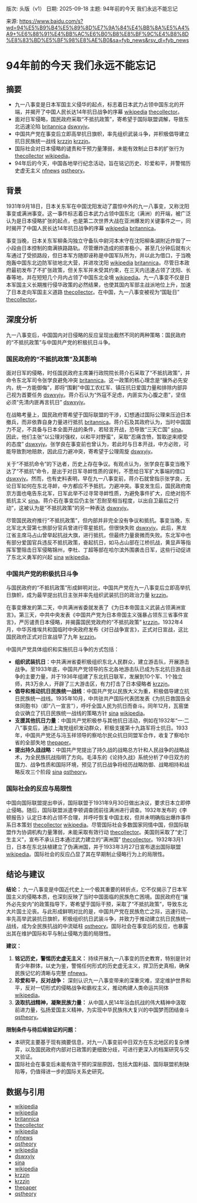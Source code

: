 版次: 头版（v1）
日期: 2025-09-18
主题: 94年前的今天 我们永远不能忘记

来源: https://www.baidu.com/s?wd=94%E5%B9%B4%E5%89%8D%E7%9A%84%E4%BB%8A%E5%A4%A9+%E6%88%91%E4%BB%AC%E6%B0%B8%E8%BF%9C%E4%B8%8D%E8%83%BD%E5%BF%98%E8%AE%B0&sa=fyb_news&rsv_dl=fyb_news

# 94年前的今天 我们永远不能忘记

## 摘要
- 九一八事变是日本军国主义侵华的起点，标志着日本武力占领中国东北的开端，并揭开了中国人民长达14年抗日战争的序幕 [wikipedia](https://vertexaisearch.cloud.google.com/grounding-api-redirect/AUZIYQGF-iddGaE6C2ImM0eKRphC7exGFd39FVNtTGyLasM-GqulJ5um9Tmlkx4hRfb7ggtHbIQp3ve51jkO4iHQc2lY7SCmr8yupsO6m_MpBTkTF8SL2P-OICAgUNvQI3xwJ8RNWwJNlPFoBslOG8OTDPpr0p_qYP5Xn3QXyu-I36kVVdsOZ5sFCw==) [thecollector](https://vertexaisearch.cloud.google.com/grounding-api-redirect/AUZIYQGUliKp_9oqHS6_2Mn96DY1NuBaJjnggZZB7PP9VKAb6nrzZp29CzSELKiAWQ1eFFSTb2EMyQQuCuhcjGG7-diUPHSm0_6ha7jTPwcI380spkePe-LyP68RhIGdoRifBWy22IeSmAhMp0CguCSa6JGNIFZpmWvyRAlrlW34Jhq4402fS1g=)。
- 面对日军侵略，国民政府采取“不抵抗政策”，寄希望于国际联盟调解，导致东北迅速沦陷 [britannica](https://vertexaisearch.cloud.google.com/grounding-api-redirect/AUZIYQF3XXKwb37N7COwsRGnVqmEKb3NqtkpJoHeGjlWu-YW4Z0D5iFdKnp519L7EHuhk2kSjD5yFRlJ2f89hbpREbDglfRjBTUDjdiPCmA4tiYleLdsMRWChWGVAt0Hn6OAYBpNzQOl1bIeajbyTg==) [dswxyjy](https://vertexaisearch.cloud.google.com/grounding-api-redirect/AUZIYQGjv3Dw64GW0iWVWdbzsfWzRY0SQiwOYv-IB86pVQBp60lzPIasaCBv5zw5QxTSPhEZKNPGJ7mW3vLRai7w1fef2Pdu_KWRdE70x71PqyThxhiXiXyrZ0tY1pqfHNbgyiQHvVDb7xDzY5MPiqE01Ip_oCEt0CHGlw==)。
- 中国共产党在事变后立即高举抗日旗帜，率先组织武装斗争，并积极倡导建立抗日民族统一战线 [krzzjn](https://vertexaisearch.cloud.google.com/grounding-api-redirect/AUZIYQEa2C6_fSCKXUVjxSiwxzST-aOfvVyA-BDoV2mj-Oc1f_MZ7dMSpQS4Y41k5WTv3Cto2fqayBO6p_0pW5Pn876IrIsHHHbSrAMY_o-eSyExBmd1fa9pYgUW6S2wFCd0SjLrSGV3bQ==) [krzzjn](https://vertexaisearch.cloud.google.com/grounding-api-redirect/AUZIYQFYSuM96athvmlSe0sXTUAMl4ogd710TC6B3v7kN7QzW4K0_i3oTX2_k8BQ8NMxvv-JFH1iN08ZRtfwn40NrQhH-bK8XtZ6dCMhBsBI7BHwCO60en7bvIdCiilZ0RM_t57KtfI=)。
- 国际社会对日本侵略的谴责和干预力量薄弱，未能有效制止日本的扩张行为 [thecollector](https://vertexaisearch.cloud.google.com/grounding-api-redirect/AUZIYQGUliKp_9oqHS6_2Mn96DY1NuBaJjnggZZB7PP9VKAb6nrzZp29CzSELKiAWQ1eFFSTb2EMyQQuCuhcjGG7-diUPHSm0_6ha7jTPwcI380spkePe-LyP68RhIGdoRifBWy22IeSmAhMp0CguCSa6JGNIFZpmWvyRAlrlW34Jhq4402fS1g=) [wikipedia](https://vertexaisearch.cloud.google.com/grounding-api-redirect/AUZIYQHX_NrpUksrTJvjwPpV47EmhgWwrhtE65LDswYYaCq94icmZlhuzNpPmvORKX4WAObL1WZLRcitKqDF0t3Cet82prhTrRJi2fN0uuAKBzejBe3J32wJglBCQN-Se3QoDTl7A4_Qo8phSg==)。
- 94年后的今天，中国各地举行纪念活动，旨在铭记历史、珍爱和平，并警惕历史虚无主义 [nfnews](https://vertexaisearch.cloud.google.com/grounding-api-redirect/AUZIYQHnYrI3D5veHkBqz0hJx2X8kC_oyecRVwD_O1R0xU8Hk1guZLKUSOwH9eyoy2cRSyTLvnjvD4tJEETzf4aFt3vv4A55DcLnG-9rBsSRL2kMN8BMVZmwi6XwXSIWGLoVDjPIQAdDZcFFO8c=) [qstheory](https://vertexaisearch.cloud.google.com/grounding-api-redirect/AUZIYQFmp0ElEEwP8VpZbqNUo15onMwjJVXapzc3fIbv8LAYCXfDiFn-Jjhs6OqbHqt94HIFdlu36c6A_w5uAl77XQ5hnhbEilws7ADrGBs2uGK_xNJc7eOn5wESPYY8NOdlHy19SvmHgndO_rsTqhYI4YlMFYVdYFT_sdolF3uTtj8mb9CM2Q==)。

## 背景
1931年9月18日，日本关东军在中国沈阳发动了震惊中外的九一八事变，又称沈阳事变或满洲事变。这一事件标志着日本武力占领中国东北（满洲）的开端，被广泛认为是日本侵略扩张的起点，也是第二次世界大战在亚洲爆发的关键事件之一，同时揭开了中国人民长达14年抗日战争的序幕 [wikipedia](https://vertexaisearch.cloud.google.com/grounding-api-redirect/AUZIYQGF-iddGaE6C2ImM0eKRphC7exGFd39FVNtTGyLasM-GqulJ5um9Tmlkx4hRfb7ggtHbIQp3ve51jkO4iHQc2lY7SCmr8yupsO6m_MpBTkTF8SL2P-OICAgUNvQI3xwJ8RNWwJNlPFoBslOG8OTDPpr0p_qYP5Xn3QXyu-I36kVVdsOZ5sFCw==) [britannica](https://vertexaisearch.cloud.google.com/grounding-api-redirect/AUZIYQF3XXKwb37N7COwsRGnVqmEKb3NqtkpJoHeGjlWu-YW4Z0D5iFdKnp519L7EHuhk2kSjD5yFRlJ2f89hbpREbDglfRjBTUDjdiPCmA4tiYleLdsMRWChWGVAt0Hn6OAYBpNzQOl1bIeajbyTg==)。

事变当晚，日本关东军柳条沟独立守备队中尉河本末守在沈阳柳条湖附近炸毁了一小段由日本控制的南满铁路路轨。尽管爆炸造成的损害极小，甚至几分钟后就有火车通过了受损路段，但日本军方随即诬称是中国军队所为，并以此为借口，于当晚炮轰中国东北边防军驻地北大营，并进攻沈阳 [wikipedia](https://vertexaisearch.cloud.google.com/grounding-api-redirect/AUZIYQGfR9sDXRoFuQJAwmKS8HtJ1Tq_QN1aaUmvyyLqEDYy_STp-bbFF4us_vsbZWv7I5q6APF9yyBRFX1yhmAtZjOKkMJiHgW8x516wCguMxjUPG_gs52FHN_PQCIPvyV-SPJbIsbqWiQxh_Gg2XUcdKtuShOZmf0D-8o8i7DGzgroQ1HDYdOnnCXaPA==) [britannica](https://vertexaisearch.cloud.google.com/grounding-api-redirect/AUZIYQF3XXKwb37N7COwsRGnVqmEKb3NqtkpJoHeGjlWu-YW4Z0D5iFdKnp519L7EHuhk2kSjD5yFRlJ2f89hbpREbDglfRjBTUDjdiPCmA4tiYleLdsMRWChWGVAt0Hn6OAYBpNzQOl1bIeajbyTg==)。尽管日本政府最初发布了不扩张政策，但关东军并未受其约束，在三天内迅速占领了沈阳、长春等地，并在短短几个月内占领了中国东北全境 [wikipedia](https://vertexaisearch.cloud.google.com/grounding-api-redirect/AUZIYQGfR9sDXRoFuQJAwmKS8HtJ1Tq_QN1aaUmvyyLqEDYy_STp-bbFF4us_vsbZWv7I5q6APF9yyBRFX1yhmAtZjOKkMJiHgW8x516wCguMxjUPG_gs52FHN_PQCIPvyV-SPJbIsbqWiQxh_Gg2XUcdKtuShOZmf0D-8o8i7DGzgroQ1HDYdOnnCXaPA==)。九一八事变不仅是日本军国主义长期推行侵华政策的必然结果，也使其国内军部主战派地位上升，加速了日本走向军国主义道路 [thecollector](https://vertexaisearch.cloud.google.com/grounding-api-redirect/AUZIYQGUliKp_9oqHS6_2Mn96DY1NuBaJjnggZZB7PP9VKAb6nrzZp29CzSELKiAWQ1eFFSTb2EMyQQuCuhcjGG7-diUPHSm0_6ha7jTPwcI380spkePe-LyP68RhIGdoRifBWy22IeSmAhMp0CguCSa6JGNIFZpmWvyRAlrlW34Jhq4402fS1g=)。在中国，九一八事变被视为“国耻日” [thecollector](https://vertexaisearch.cloud.google.com/grounding-api-redirect/AUZIYQGUliKp_9oqHS6_2Mn96DY1NuBaJjnggZZB7PP9VKAb6nrzZp29CzSELKiAWQ1eFFSTb2EMyQQuCuhcjGG7-diUPHSm0_6ha7jTPwcI380spkePe-LyP68RhIGdoRifBWy22IeSmAhMp0CguCSa6JGNIFZpmWvyRAlrlW34Jhq4402fS1g=)。

## 深度分析

九一八事变后，中国国内对日侵略的反应呈现出截然不同的两种策略：国民政府的“不抵抗政策”与中国共产党的积极抗日斗争。

### 国民政府的“不抵抗政策”及其影响
面对日军的侵略，时任国民政府主席兼行政院院长蒋介石采取了“不抵抗政策”，并命令东北军司令张学良避免冲突 [britannica](https://vertexaisearch.cloud.google.com/grounding-api-redirect/AUZIYQF3XXKwb37N7COwsRGnVqmEKb3NqtkpJoHeGjlWu-YW4Z0D5iFdKnp519L7EHuhk2kSjD5yFRlJ2f89hbpREbDglfRjBTUDjdiPCmA4tiYleLdsMRWChWGVAt0Hn6OAYBpNzQOl1bIeajbyTg==)。这一政策的核心理念是“攘外必先安内，统一方能御侮”，即将“围剿”中国工农红军、镇压抗日爱国力量和排除内部异己视为首要任务 [dswxyjy](https://vertexaisearch.cloud.google.com/grounding-api-redirect/AUZIYQGjv3Dw64GW0iWVWdbzsfWzRY0SQiwOYv-IB86pVQBp60lzPIasaCBv5zw5QxTSPhEZKNPGJ7mW3vLRai7w1fef2Pdu_KWRdE70x71PqyThxhiXiXyrZ0tY1pqfHNbgyiQHvVDb7xDzY5MPiqE01Ip_oCEt0CHGlw==)。蒋介石认为“外寇不足虑，内匪实为心腹之患”，坚信必须“先清内匪再言抗日” [dswxyjy](https://vertexaisearch.cloud.google.com/grounding-api-redirect/AUZIYQGjv3Dw64GW0iWVWdbzsfWzRY0SQiwOYv-IB86pVQBp60lzPIasaCBv5zw5QxTSPhEZKNPGJ7mW3vLRai7w1fef2Pdu_KWRdE70x71PqyThxhiXiXyrZ0tY1pqfHNbgyiQHvVDb7xDzY5MPiqE01Ip_oCEt0CHGlw==)。

在战略考量上，国民政府寄希望于国际联盟的干涉，幻想通过国际公理来压迫日本撤兵，而非依靠自身力量进行抵抗 [britannica](https://vertexaisearch.cloud.google.com/grounding-api-redirect/AUZIYQF3XXKwb37N7COwsRGnVqmEKb3NqtkpJoHeGjlWu-YW4Z0D5iFdKnp519L7EHuhk2kSjD5yFRlJ2f89hbpREbDglfRjBTUDjdiPCmA4tiYleLdsMRWChWGVAt0Hn6OAYBpNzQOl1bIeajbyTg==)。蒋介石及其政府认为，当时中国国力不足，不具备与日本全面开战的条件，若轻言开战，恐导致“三天亡国” [sina](https://vertexaisearch.cloud.google.com/grounding-api-redirect/AUZIYQH6P2PdPlMRRhBe9BBLmn1DNrGTYPbPf9uLqNKpfU4QqJvfYl6IYYxcXVjX5Uqpsxx72SUIRIgHYlQBf94BspOX0Q_UBGqD0LORqkrFjpbCJWqoqSV478VrI2vgByN0_R2LhgvNo1-OckhcUqTV7B0iZNgCP6y4wOX7Zg==)。因此，他们主张“以公理对强权，以和平对野蛮”，采取“忍痛含愤，暂取逆来顺受的态度” [dswxyjy](https://vertexaisearch.cloud.google.com/grounding-api-redirect/AUZIYQGjv3Dw64GW0iWVWdbzsfWzRY0SQiwOYv-IB86pVQBp60lzPIasaCBv5zw5QxTSPhEZKNPGJ7mW3vLRai7w1fef2Pdu_KWRdE70x71PqyThxhiXiXyrZ0tY1pqfHNbgyiQHvVDb7xDzY5MPiqE01Ip_oCEt0CHGlw==)。张学良在事变前也曾认为，若此时与日本开战，中方必败，可能导致割地赔款，因此应力避冲突，寄希望于公理周旋 [dswxyjy](https://vertexaisearch.cloud.google.com/grounding-api-redirect/AUZIYQGjv3Dw64GW0iWVWdbzsfWzRY0SQiwOYv-IB86pVQBp60lzPIasaCBv5zw5QxTSPhEZKNPGJ7mW3vLRai7w1fef2Pdu_KWRdE70x71PqyThxhiXiXyrZ0tY1pqfHNbgyiQHvVDb7xDzY5MPiqE01Ip_oCEt0CHGlw==)。

关于“不抵抗命令”的下达者，历史上存在争议。有观点认为，张学良在事变当晚下达了“不抵抗”命令，是出于对日军寻衅性质的误判，不愿给日军扩大事端的借口 [dswxyjy](https://vertexaisearch.cloud.google.com/grounding-api-redirect/AUZIYQGjv3Dw64GW0iWVWdbzsfWzRY0SQiwOYv-IB86pVQBp60lzPIasaCBv5zw5QxTSPhEZKNPGJ7mW3vLRai7w1fef2Pdu_KWRdE70x71PqyThxhiXiXyrZ0tY1pqfHNbgyiQHvVDb7xDzY5MPiqE01Ip_oCEt0CHGlw==)。然而，也有史料表明，早在九一八事变前，蒋介石就曾指示张学良，无论日军如何在东北寻衅，中方都应不予抵抗，力避冲突。事变发生后，国民政府南京方面也电告东北军，日军此举不过寻常寻衅性质，为避免事件扩大，应绝对抱不抵抗主义 [sina](https://vertexaisearch.cloud.google.com/grounding-api-redirect/AUZIYQH6P2PdPlMRRhBe9BBLmn1DNrGTYPbPf9uLqNKpfU4QqJvfYl6IYYxcXVjX5Uqpsxx72SUIRIgHYlQBf94BspOX0Q_UBGqD0LORqkrFjpbCJWqoqSV478VrI2vgByN0_R2LhgvNo1-OckhcUqTV7B0iZNgCP6y4wOX7Zg==)。蒋介石在事变后仍主张“忍耐至相当程度，以出自卫最后之行动”，这被认为是“不抵抗政策”的另一种表达 [dswxyjy](https://vertexaisearch.cloud.google.com/grounding-api-redirect/AUZIYQGjv3Dw64GW0iWVWdbzsfWzRY0SQiwOYv-IB86pVQBp60lzPIasaCBv5zw5QxTSPhEZKNPGJ7mW3vLRai7w1fef2Pdu_KWRdE70x71PqyThxhiXiXyrZ0tY1pqfHNbgyiQHvVDb7xDzY5MPiqE01Ip_oCEt0CHGlw==)。

尽管国民政府推行“不抵抗政策”，但内部并非完全没有争议和抵抗。事变当晚，东北军北大营第七旅部分官兵曾进行零星抵抗，但很快失败 [dswxyjy](https://vertexaisearch.cloud.google.com/grounding-api-redirect/AUZIYQGjv3Dw64GW0iWVWdbzsfWzRY0SQiwOYv-IB86pVQBp60lzPIasaCBv5zw5QxTSPhEZKNPGJ7mW3vLRai7w1fef2Pdu_KWRdE70x71PqyThxhiXiXyrZ0tY1pqfHNbgyiQHvVDb7xDzY5MPiqE01Ip_oCEt0CHGlw==)。此后，黑龙江省主席马占山曾举起抗战大旗，进行抵抗，但最终力量衰微而失败。东北军中也有部分爱国官兵违反不抵抗政策，奋起抗日，如马占山部在江桥抗战，黄显声等指挥军警阻击日军侵略锦州，李杜、丁超等部在哈尔滨外围袭击日军，这些行动促进了东北义勇军的兴起 [sina](https://vertexaisearch.cloud.google.com/grounding-api-redirect/AUZIYQH6P2PdPlMRRhBe9BBLmn1DNrGTYPbPf9uLqNKpfU4QqJvfYl6IYYxcXVjX5Uqpsxx72SUIRIgHYlQBf94BspOX0Q_UBGqD0LORqkrFjpbCJWqoqSV478VrI2vgByN0_R2LhgvNo1-OckhcUqTV7B0iZNgCP6y4wOX7Zg==) [wikipedia](https://vertexaisearch.cloud.google.com/grounding-api-redirect/AUZIYQEuldAWcJBzNkuUQqVQvdsY1rTaDbXK5RvaboEh123ZQ62YDsAWma39mvVzhQfIQSWRqtBQIQZvCc5lSgf29Ovj4bvJMZqVpUZpMjL7yg07YAt3x3hIMP3IPnY-GLz8wiYFJrfnRoyFUn70zrPldV1-DCVH6pxp5xvC1QNY7RhXMq7AKshixWA=)。

### 中国共产党的积极抗日斗争
与国民政府的“不抵抗政策”形成鲜明对比，中国共产党在九一八事变后立即高举抗日旗帜，成为最早提出抗日主张并率先组织武装抗日的政治力量 [krzzjn](https://vertexaisearch.cloud.google.com/grounding-api-redirect/AUZIYQEa2C6_fSCKXUVjxSiwxzST-aOfvVyA-BDoV2mj-Oc1f_MZ7dMSpQS4Y41k5WTv3Cto2fqayBO6p_0pW5Pn876IrIsHHHbSrAMY_o-eSyExBmd1fa9pYgUW6S2wFCd0SjLrSGV3bQ==)。

在事变爆发的第二天，中共满洲省委就发表了《为日本帝国主义武装占领满洲宣言》。第三天，中共中央发表《中国共产党为日本帝国主义强暴占领东三省事件宣言》，严厉谴责日本侵略，并揭露国民党政府的“不抵抗政策” [krzzjn](https://vertexaisearch.cloud.google.com/grounding-api-redirect/AUZIYQEa2C6_fSCKXUVjxSiwxzST-aOfvVyA-BDoV2mj-Oc1f_MZ7dMSpQS4Y41k5WTv3Cto2fqayBO6p_0pW5Pn876IrIsHHHbSrAMY_o-eSyExBmd1fa9pYgUW6S2wFCd0SjLrSGV3bQ==)。1932年4月，中华苏维埃共和国临时中央政府发布《对日战争宣言》，正式对日宣战，这比国民政府正式对日宣战早了九年 [krzzjn](https://vertexaisearch.cloud.google.com/grounding-api-redirect/AUZIYQFYSuM96athvmlSe0sXTUAMl4ogd710TC6B3v7kN7QzW4K0_i3oTX2_k8BQ8NMxvv-JFH1iN08ZRtfwn40NrQhH-bK8XtZ6dCMhBsBI7BHwCO60en7bvIdCiilZ0RM_t57KtfI=)。

中国共产党具体组织和实施抗日斗争的方式包括：
- **组织武装抗日**：中共满洲省委积极组织东北人民群众，建立游击队，开展游击战争。至1933年底，中国共产党领导的东北各地游击队已成为东北抗日游击战争的主要力量，并于1936年组建了东北抗日联军，发展到10个军、1个独立师，共3万余人，开辟了三大游击区，有力打击了日本侵略者 [krzzjn](https://vertexaisearch.cloud.google.com/grounding-api-redirect/AUZIYQFYSuM96athvmlSe0sXTUAMl4ogd710TC6B3v7kN7QzW4K0_i3oTX2_k8BQ8NMxvv-JFH1iN08ZRtfwn40NrQhH-bK8XtZ6dCMhBsBI7BHwCO60en7bvIdCiilZ0RM_t57KtfI=)。
- **倡导和推动抗日民族统一战线**：中国共产党以民族大义为重，积极倡导建立抗日民族统一战线。1935年10月，中共驻共产国际代表团发表《为抗日救国告全体同胞书》（即“八一宣言”），呼吁全国人民为抗日而奋斗。同年12月，瓦窑堡会议确立了抗日民族统一战线的策略方针 [sina](https://vertexaisearch.cloud.google.com/grounding-api-redirect/AUZIYQH6P2PdPlMRRhBe9BBLmn1DNrGTYPbPf9uLqNKpfU4QqJvfYl6IYYxcXVjX5Uqpsxx72SUIRIgHYlQBf94BspOX0Q_UBGqD0LORqkrFjpbCJWqoqSV478VrI2vgByN0_R2LhgvNo1-OckhcUqTV7B0iZNgCP6y4wOX7Zg==) [wikipedia](https://vertexaisearch.cloud.google.com/grounding-api-redirect/AUZIYQEuldAWcJBzNkuUQqVQvdsY1rTaDbXK5RvaboEh123ZQ62YDsAWma39mvVzhQfIQSWRqtBQIQZvCc5lSgf29Ovj4bvJMZqVpUZpMjL7yg07YAt3x3hIMP3IPnY-GLz8wiYFJrfnRoyFUn70zrPldV1-DCVH6pxp5xvC1QNY7RhXMq7AKshixWA=)。
- **支援其他抗日力量**：中国共产党积极参与其他抗日活动，例如在1932年“一·二八”事变后，通过上海党组织发动群众，积极支援第十九路军将士抗日。1933年，中国共产党还与冯玉祥领导的察哈尔民众抗日同盟军合作，收复了察哈尔省的全部失地 [thepaper](https://vertexaisearch.cloud.google.com/grounding-api-redirect/AUZIYQEyZx7GUDVekKn8anbjcI6Ft_3OREXF_mXyYD-tuNV42HbuXcm2Dy6Pd5FJxw6J91yWscaxL2bsrGDS9Ye5KMTwLBYCu7A0_uM6YWoBIt-QpEkfFE8Eemawaw6O9Lu2_8ksCLGvJg9TEcCkAOtd)。
- **提出持久战战略**：中国共产党提出了持久战的战略总方针和人民战争的战略战术，为全民族抗战指明了方向。毛泽东的《论持久战》系统分析了中日双方的国力、战争性质和国际环境，预见了抗日战争将经历战略防御、战略相持和战略反攻三个阶段 [sina](https://vertexaisearch.cloud.google.com/grounding-api-redirect/AUZIYQH6P2PdPlMRRhBe9BBLmn1DNrGTYPbPf9uLqNKpfU4QqJvfYl6IYYxcXVjX5Uqpsxx72SUIRIgHYlQBf94BspOX0Q_UBGqD0LORqkrFjpbCJWqoqSV478VrI2vgByN0_R2LhgvNo1-OckhcUqTV7B0iZNgCP6y4wOX7Zg==) [qstheory](https://vertexaisearch.cloud.google.com/grounding-api-redirect/AUZIYQECLF7Q1wmKuKb8MjRXRinKoGqvLpRIRNwiOlGr7FuMl7bTwHPeoeYwJEyMcmhq_8UYTxye_Ol-HuEc6mCgEO-1QAKNdQfKl2R-cyvSoehu85NI1EDDjwJneFpLJJd1-NOBjes_bjz8erk1V9aCtHlpIhGSCiwWOI4pT4Hh6HTbNZTNxA==)。

### 国际社会的反应与局限性
中国向国际联盟提出申诉，国际联盟于1931年9月30日做出决议，要求日本立即停止侵略。随后，国际联盟派遣李顿调查团前往满洲进行调查。1932年发布的《李顿报告》认定日本的占领不合理，并呼吁恢复中国主权，但并未明确指出爆炸事件系日本策划 [thecollector](https://vertexaisearch.cloud.google.com/grounding-api-redirect/AUZIYQGUliKp_9oqHS6_2Mn96DY1NuBaJjnggZZB7PP9VKAb6nrzZp29CzSELKiAWQ1eFFSTb2EMyQQuCuhcjGG7-diUPHSm0_6ha7jTPwcI380spkePe-LyP68RhIGdoRifBWy22IeSmAhMp0CguCSa6JGNIFZpmWvyRAlrlW34Jhq4402fS1g=) [wikipedia](https://vertexaisearch.cloud.google.com/grounding-api-redirect/AUZIYQHX_NrpUksrTJvjwPpV47EmhgWwrhtE65LDswYYaCq94icmZlhuzNpPmvORKX4WAObL1WZLRcitKqDF0t3Cet82prhTrRJi2fN0uuAKBzejBe3J32wJglBCQN-Se3QoDTl7A4_Qo8phSg==)。尽管国际社会多数国家同情中国，但国际联盟作为协调机构力量薄弱，未能采取有效行动 [thecollector](https://vertexaisearch.cloud.google.com/grounding-api-redirect/AUZIYQGUliKp_9oqHS6_2Mn96DY1NuBaJjnggZZB7PP9VKAb6nrzZp29CzSELKiAWQ1eFFSTb2EMyQQuCuhcjGG7-diUPHSm0_6ha7jTPwcI380spkePe-LyP68RhIGdoRifBWy22IeSmAhMp0CguCSa6JGNIFZpmWvyRAlrlW34Jhq4402fS1g=)。美国则采取了“史汀生主义”，宣布不承认日本通过武力建立的“满洲国” [thecollector](https://vertexaisearch.cloud.google.com/grounding-api-redirect/AUZIYQGUliKp_9oqHS6_2Mn96DY1NuBaJjnggZZB7PP9VKAb6nrzZp29CzSELKiAWQ1eFFSTb2EMyQQuCuhcjGG7-diUPHSm0_6ha7jTPwcI380spkePe-LyP68RhIGdoRifBWy22IeSmAhMp0CguCSa6JGNIFZpmWvyRAlrlW34Jhq4402fS1g=)。1932年3月1日，日本在东北扶植建立了伪满洲国，并于1933年3月27日宣布退出国际联盟 [wikipedia](https://vertexaisearch.cloud.google.com/grounding-api-redirect/AUZIYQHX_NrpUksrTJvjwPpV47EmhgWwrhtE65LDswYYaCq94icmZlhuzNpPmvORKX4WAObL1WZLRcitKqDF0t3Cet82prhTrRJi2fN0uuAKBzejBe3J32wJglBCQN-Se3QoDTl7A4_Qo8phSg==)。国际社会的反应凸显了其在早期制止侵略行为上的局限性。

## 结论与建议
**结论：** 九一八事变是中国近代史上一个极其重要的转折点，它不仅揭示了日本军国主义的侵略本质，也深刻反映了当时中国面临的民族危亡困境。国民政府在“攘外必先安内”的政策指导下，寄希望于国际干预，采取了“不抵抗政策”，导致东北大片国土沦丧。与此形成鲜明对比的是，中国共产党在民族危亡之际，迅速行动，率先高举武装抗日旗帜，积极组织抗日武装斗争，并致力于推动建立抗日民族统一战线，成为全民族抗战的中流砥柱 [qstheory](https://vertexaisearch.cloud.google.com/grounding-api-redirect/AUZIYQFmp0ElEEwP8VpZbqNUo15onMwjJVXapzc3fIbv8LAYCXfDiFn-Jjhs6OqbHqt94HIFdlu36c6A_w5uAl77XQ5hnhbEilws7ADrGBs2uGK_xNJc7eOn5wESPYY8NOdlHy19SvmHgndO_rsTqhYI4YlMFYVdYFT_sdolF3uTtj8mb9CM2Q==)。国际社会在事变后的反应，也暴露出其在维护国际和平与制止侵略方面的局限性。

**建议：**
1.  **铭记历史，警惕历史虚无主义：** 持续开展九一八事变的历史教育，特别是针对青少年群体，以史为鉴，警惕任何形式的历史虚无主义，捍卫历史真相，确保民族记忆的清晰与完整 [nfnews](https://vertexaisearch.cloud.google.com/grounding-api-redirect/AUZIYQHnYrI3D5veHkBqz0hJx2X8kC_oyecRVwD_O1R0xU8Hk1guZLKUSOwH9eyoy2cRSyTLvnjvD4tJEETzf4aFt3vv4A55DcLnG-9rBsSRL2kMN8BMVZmwi6XwXSIWGLoVDjPIQAdDZcFFO8c=)。
2.  **珍爱和平，反对战争：** 深刻认识九一八事变带来的深重灾难，坚定维护世界和平，反对一切形式的侵略战争和霸权主义，推动构建人类命运共同体 [wikipedia](https://vertexaisearch.cloud.google.com/grounding-api-redirect/AUZIYQErduBFWuBhUrlv__1hra6-zvTBY_boCKZaD8P8GWgJy3epHA5H4jIAEUo17ogTmcWWcsofkMOauoMW9nIj7vLatarTfB87jneo0HbQrSlm04xL2p-rNrRI1C8RMm667xOUftlwSoY3Wt_jPva1lm0hITs2aJd2-B5JkflVT6JL7Q4RYCwgork=)。
3.  **汲取抗战精神，凝聚民族力量：** 从中国人民14年浴血抗战的伟大精神中汲取前进力量，弘扬爱国主义精神，为实现中华民族伟大复兴的中国梦而团结奋斗 [qstheory](https://vertexaisearch.cloud.google.com/grounding-api-redirect/AUZIYQFmp0ElEEwP8VpZbqNUo15onMwjJVXapzc3fIbv8LAYCXfDiFn-Jjhs6OqbHqt94HIFdlu36c6A_w5uAl77XQ5hnhbEilws7ADrGBs2uGK_xNJc7eOn5wESPYY8NOdlHy19SvmHgndO_rsTqhYI4YlMFYVdYFT_sdolF3uTtj8mb9CM2Q==)。

**限制条件与待后续验证的问题：**
-   本研究主要基于现有摘要信息，对九一八事变前中日双方在东北地区的复杂博弈，以及国民政府内部对日政策的更细致分歧，可进行更深入的档案研究与交叉验证。
-   国际社会在事变后未能有效干预的深层原因，包括大国利益、国际联盟机制缺陷等，仍值得进一步的国际关系史研究。

## 数据与引用
- [wikipedia](https://vertexaisearch.cloud.google.com/grounding-api-redirect/AUZIYQGF-iddGaE6C2ImM0eKRphC7exGFd39FVNtTGyLasM-GqulJ5um9Tmlkx4hRfb7ggtHbIQp3ve51jkO4iHQc2lY7SCmr8yupsO6m_MpBTkTF8SL2P-OICAgUNvQI3xwJ8RNWwJNlPFoBslOG8OTDPpr0p_qYP5Xn3QXyu-I36kVVdsOZ5sFCw==)
- [wikipedia](https://vertexaisearch.cloud.google.com/grounding-api-redirect/AUZIYQGfR9sDXRoFuQJAwmKS8HtJ1Tq_QN1aaUmvyyLqEDYy_STp-bbFF4us_vsbZWv7I5q6APF9yyBRFX1yhmAtZjOKkMJiHgW8x516wCguMxjUPG_gs52FHN_PQCIPvyV-SPJbIsbqWiQxh_Gg2XUcdKtuShOZmf0D-8o8i7DGzgroQ1HDYdOnnCXaPA==)
- [britannica](https://vertexaisearch.cloud.google.com/grounding-api-redirect/AUZIYQF3XXKwb37N7COwsRGnVqmEKb3NqtkpJoHeGjlWu-YW4Z0D5iFdKnp519L7EHuhk2kSjD5yFRlJ2f89hbpREbDglfRjBTUDjdiPCmA4tiYleLdsMRWChWGVAt0Hn6OAYBpNzQOl1bIeajbyTg==)
- [thecollector](https://vertexaisearch.cloud.google.com/grounding-api-redirect/AUZIYQGUliKp_9oqHS6_2Mn96DY1NuBaJjnggZZB7PP9VKAb6nrzZp29CzSELKiAWQ1eFFSTb2EMyQQuCuhcjGG7-diUPHSm0_6ha7jTPwcI380spkePe-LyP68RhIGdoRifBWy22IeSmAhMp0CguCSa6JGNIFZpmWvyRAlrlW34Jhq4402fS1g=)
- [wikipedia](https://vertexaisearch.cloud.google.com/grounding-api-redirect/AUZIYQHX_NrpUksrTJvjwPpV47EmhgWwrhtE65LDswYYaCq94icmZlhuzNpPmvORKX4WAObL1WZLRcitKqDF0t3Cet82prhTrRJi2fN0uuAKBzejBe3J32wJglBCQN-Se3QoDTl7A4_Qo8phSg==)
- [nfnews](https://vertexaisearch.cloud.google.com/grounding-api-redirect/AUZIYQHnYrI3D5veHkBqz0hJx2X8kC_oyecRVwD_O1R0xU8Hk1guZLKUSOwH9eyoy2cRSyTLvnjvD4tJEETzf4aFt3vv4A55DcLnG-9rBsSRL2kMN8BMVZmwi6XwXSIWGLoVDjPIQAdDZcFFO8c=)
- [qstheory](https://vertexaisearch.cloud.google.com/grounding-api-redirect/AUZIYQFmp0ElEEwP8VpZbqNUo15onMwjJVXapzc3fIbv8LAYCXfDiFn-Jjhs6OqbHqt94HIFdlu36c6A_w5uAl77XQ5hnhbEilws7ADrGBs2uGK_xNJc7eOn5wESPYY8NOdlHy19SvmHgndO_rsTqhYI4YlMFYVdYFT_sdolF3uTtj8mb9CM2Q==)
- [wikipedia](https://vertexaisearch.cloud.google.com/grounding-api-redirect/AUZIYQErduBFWuBhUrlv__1hra6-zvTBY_boCKZaD8P8GWgJy3epHA5H4jIAEUo17ogTmcWWcsofkMOauoMW9nIj7vLatarTfB87jneo0HbQrSlm04xL2p-rNrRI1C8RMm667xOUftlwSoY3Wt_jPva1lm0hITs2aJd2-B5JkflVT6JL7Q4RYCwgork=)
- [dswxyjy](https://vertexaisearch.cloud.google.com/grounding-api-redirect/AUZIYQGjv3Dw64GW0iWVWdbzsfWzRY0SQiwOYv-IB86pVQBp60lzPIasaCBv5zw5QxTSPhEZKNPGJ7mW3vLRai7w1fef2Pdu_KWRdE70x71PqyThxhiXiXyrZ0tY1pqfHNbgyiQHvVDb7xDzY5MPiqE01Ip_oCEt0CHGlw==)
- [sina](https://vertexaisearch.cloud.google.com/grounding-api-redirect/AUZIYQH6P2PdPlMRRhBe9BBLmn1DNrGTYPbPf9uLqNKpfU4QqJvfYl6IYYxcXVjX5Uqpsxx72SUIRIgHYlQBf94BspOX0Q_UBGqD0LORqkrFjpbCJWqoqSV478VrI2vgByN0_R2LhgvNo1-OckhcUqTV7B0iZNgCP6y4wOX7Zg==)
- [wikipedia](https://vertexaisearch.cloud.google.com/grounding-api-redirect/AUZIYQEuldAWcJBzNkuUQqVQvdsY1rTaDbXK5RvaboEh123ZQ62YDsAWma39mvVzhQfIQSWRqtBQIQZvCc5lSgf29Ovj4bvJMZqVpUZpMjL7yg07YAt3x3hIMP3IPnY-GLz8wiYFJrfnRoyFUn70zrPldV1-DCVH6pxp5xvC1QNY7RhXMq7AKshixWA=)
- [krzzjn](https://vertexaisearch.cloud.google.com/grounding-api-redirect/AUZIYQEa2C6_fSCKXUVjxSiwxzST-aOfvVyA-BDoV2mj-Oc1f_MZ7dMSpQS4Y41k5WTv3Cto2fqayBO6p_0pW5Pn876IrIsHHHbSrAMY_o-eSyExBmd1fa9pYgUW6S2wFCd0SjLrSGV3bQ==)
- [krzzjn](https://vertexaisearch.cloud.google.com/grounding-api-redirect/AUZIYQFYSuM96athvmlSe0sXTUAMl4ogd710TC6B3v7kN7QzW4K0_i3oTX2_k8BQ8NMxvv-JFH1iN08ZRtfwn40NrQhH-bK8XtZ6dCMhBsBI7BHwCO60en7bvIdCiilZ0RM_t57KtfI=)
- [thepaper](https://vertexaisearch.cloud.google.com/grounding-api-redirect/AUZIYQEyZx7GUDVekKn8anbjcI6Ft_3OREXF_mXyYD-tuNV42HbuXcm2Dy6Pd5FJxw6J91yWscaxL2bsrGDS9Ye5KMTwLBYCu7A0_uM6YWoBIt-QpEkfFE8Eemawaw6O9Lu2_8ksCLGvJg9TEcCkAOtd)
- [qstheory](https://vertexaisearch.cloud.google.com/grounding-api-redirect/AUZIYQECLF7Q1wmKuKb8MjRXRinKoGqvLpRIRNwiOlGr7FuMl7bTwHPeoeYwJEyMcmhq_8UYTxye_Ol-HuEc6mCgEO-1QAKNdQfKl2R-cyvSoehu85NI1EDDjwJneFpLJJd1-NOBjes_bjz8erk1V9aCtHlpIhGSCiwWOI4pT4Hh6HTbNZTNxA==)